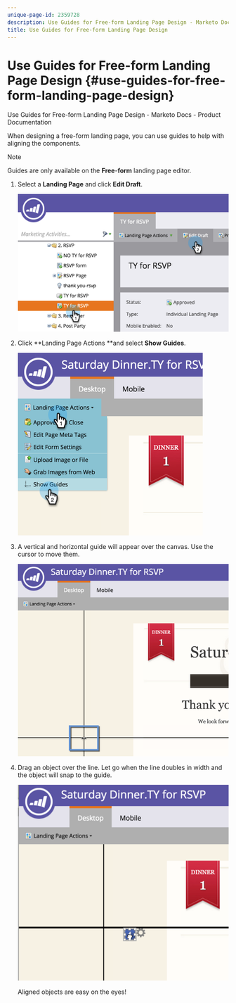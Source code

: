 ```yaml
---
unique-page-id: 2359728
description: Use Guides for Free-form Landing Page Design - Marketo Docs - Product Documentation
title: Use Guides for Free-form Landing Page Design
---
```


# Use Guides for Free-form Landing Page Design {#use-guides-for-free-form-landing-page-design}

Use Guides for Free-form Landing Page Design - Marketo Docs - Product Documentation

When designing a free-form landing page, you can use guides to help with aligning the components.

>[!NOTE]
>
>Guides are only available on the **Free**-**form** landing page editor.

1. Select a **Landing Page** and click **Edit Draft**.

   ![](assets/image2015-5-20-14-3a10-3a9.png)

1. Click **Landing Page Actions **and select **Show Guides**.

   ![](assets/image2015-5-20-14-3a12-3a15.png)

1. A vertical and horizontal guide will appear over the canvas. Use the cursor to move them.

   ![](assets/image2015-5-20-14-3a15-3a9.png)

1. Drag an object over the line. Let go when the line doubles in width and the object will snap to the guide.

   ![](assets/image2015-5-20-14-3a17-3a24.png)

   Aligned objects are easy on the eyes!

